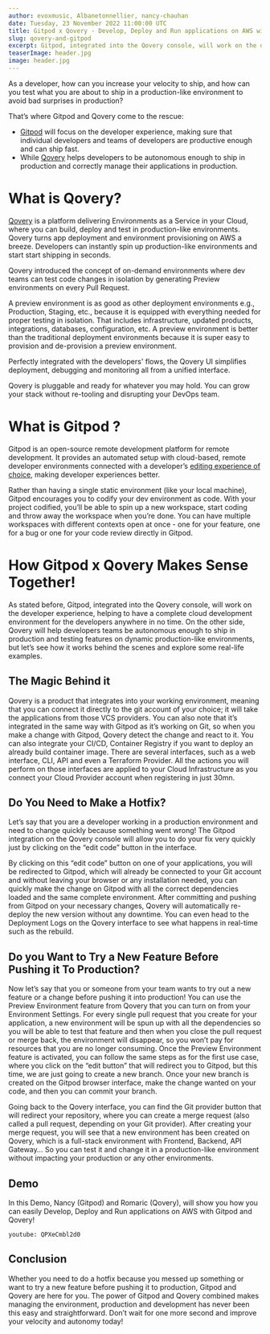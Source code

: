 ```yaml
---
author: evoxmusic, Albanetonnellier, nancy-chauhan
date: Tuesday, 23 November 2022 11:00:00 UTC
title: Gitpod x Qovery - Develop, Deploy and Run applications on AWS with Gitpod and Qovery
slug: qovery-and-gitpod
excerpt: Gitpod, integrated into the Qovery console, will work on the developer experience, helping to have a complete cloud development environment for the developers anywhere in no time. On the other side, Qovery will help developers teams be autonomous enough to ship in production and testing features on dynamic production-like environments, but let’s see how it works behind the scenes and explore some real-life examples.
teaserImage: header.jpg
image: header.jpg
---
```


<script context="module">
  export const prerender = true;
</script>

As a developer, how can you increase your velocity to ship, and how can you test what you are about to ship in a production-like environment to avoid bad surprises in production?

That’s where Gitpod and Qovery come to the rescue:

- [Gitpod](https://www.gitpod.io/) will focus on the developer experience, making sure that individual developers and teams of developers are productive enough and can ship fast.
- While [Qovery](https://www.qovery.com/) helps developers to be autonomous enough to ship in production and correctly manage their applications in production.

# What is Qovery?

[Qovery](https://www.qovery.com/) is a platform delivering Environments as a Service in your Cloud, where you can build, deploy and test in production-like environments. Qovery turns app deployment and environment provisioning on AWS a breeze. Developers can instantly spin up production-like environments and start start shipping in seconds.

Qovery introduced the concept of on-demand environments where dev teams can test code changes in isolation by generating Preview environments on every Pull Request.

A preview environment is as good as other deployment environments e.g., Production, Staging, etc., because it is equipped with everything needed for proper testing in isolation. That includes infrastructure, updated products, integrations, databases, configuration, etc. A preview environment is better than the traditional deployment environments because it is super easy to provision and de-provision a preview environment.

Perfectly integrated with the developers' flows, the Qovery UI simplifies deployment, debugging and monitoring all from a unified interface.

Qovery is pluggable and ready for whatever you may hold. You can grow your stack without re-tooling and disrupting your DevOps team.

# What is Gitpod ?

Gitpod is an open-source remote development platform for remote development. It provides an automated setup with cloud-based, remote developer environments connected with a developer’s [editing experience of choice](https://www.gitpod.io/docs/references/ides-and-editors), making developer experiences better.

Rather than having a single static environment (like your local machine), Gitpod encourages you to codify your dev environment as code. With your project codified, you’ll be able to spin up a new workspace, start coding and throw away the workspace when you’re done. You can have multiple workspaces with different contexts open at once - one for your feature, one for a bug or one for your code review directly in Gitpod.

# How Gitpod x Qovery Makes Sense Together!

As stated before, Gitpod, integrated into the Qovery console, will work on the developer experience, helping to have a complete cloud development environment for the developers anywhere in no time. On the other side, Qovery will help developers teams be autonomous enough to ship in production and testing features on dynamic production-like environments, but let’s see how it works behind the scenes and explore some real-life examples.

## The Magic Behind it

Qovery is a product that integrates into your working environment, meaning that you can connect it directly to the git account of your choice; it will take the applications from those VCS providers. You can also note that it’s integrated in the same way with Gitpod as it’s working on Git, so when you make a change with Gitpod, Qovery detect the change and react to it. You can also integrate your CI/CD, Container Registry if you want to deploy an already build container image. There are several interfaces, such as a web interface, CLI, API and even a Terraform Provider. All the actions you will perform on those interfaces are applied to your Cloud Infrastructure as you connect your Cloud Provider account when registering in just 30mn.

## Do You Need to Make a Hotfix?

Let’s say that you are a developer working in a production environment and need to change quickly because something went wrong! The Gitpod integration on the Qovery console will allow you to do your fix very quickly just by clicking on the “edit code” button in the interface.

By clicking on this “edit code” button on one of your applications, you will be redirected to Gitpod, which will already be connected to your Git account and without leaving your browser or any installation needed, you can quickly make the change on Gitpod with all the correct dependencies loaded and the same complete environment. After committing and pushing from Gitpod on your necessary changes, Qovery will automatically re-deploy the new version without any downtime. You can even head to the Deployment Logs on the Qovery interface to see what happens in real-time such as the rebuild.

## Do you Want to Try a New Feature Before Pushing it To Production?

Now let’s say that you or someone from your team wants to try out a new feature or a change before pushing it into production! You can use the Preview Environment feature from Qovery that you can turn on from your Environment Settings. For every single pull request that you create for your application, a new environment will be spun up with all the dependencies so you will be able to test that feature and then when you close the pull request or merge back, the environment will disappear, so you won’t pay for resources that you are no longer consuming. Once the Preview Environment feature is activated, you can follow the same steps as for the first use case, where you click on the “edit button” that will redirect you to Gitpod, but this time, we are just going to create a new branch. Once your new branch is created on the Gitpod browser interface, make the change wanted on your code, and then you can commit your branch.

Going back to the Qovery interface, you can find the Git provider button that will redirect your repository, where you can create a merge request (also called a pull request, depending on your Git provider). After creating your merge request, you will see that a new environment has been created on Qovery, which is a full-stack environment with Frontend, Backend, API Gateway… So you can test it and change it in a production-like environment without impacting your production or any other environments.

## Demo

In this Demo, Nancy (Gitpod) and Romaric (Qovery), will show you how you can easily Develop, Deploy and Run applications on AWS with Gitpod and Qovery!

`youtube: QPXeCmbl2d0`

## Conclusion

Whether you need to do a hotfix because you messed up something or want to try a new feature before pushing it to production, Gitpod and Qovery are here for you.
The power of Gitpod and Qovery combined makes managing the environment, production and development has never been this easy and straightforward. Don’t wait for one more second and improve your velocity and autonomy today!
